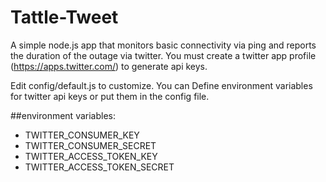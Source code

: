 
# Tattle-Tweet

A simple node.js app that monitors basic connectivity via ping and reports the duration of the outage via twitter. You must create a twitter app profile (https://apps.twitter.com/) to generate api keys.

Edit config/default.js to customize.
You can Define environment variables for twitter api keys or put them in the config file.

##environment variables:
 - TWITTER_CONSUMER_KEY
 - TWITTER_CONSUMER_SECRET
 - TWITTER_ACCESS_TOKEN_KEY
 - TWITTER_ACCESS_TOKEN_SECRET


